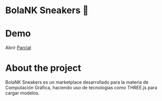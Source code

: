 # BolaNK Sneakers :mans_shoe:
# Demo
Abrir [Parcial][df1]

# About the project
BolaNK Sneakers es un marketplace desarrollado para la materia de
Computación Gráfica, haciendo uso de tecnologías como THREE.js para cargar modelos.



[df1]: <https://bolanosp.github.io/BolaNK/>
